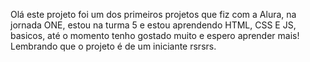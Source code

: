 Olá este projeto foi um dos primeiros projetos que fiz com a Alura, na jornada ONE, estou na turma 5 e estou aprendendo HTML, CSS E JS, basicos, até o momento tenho gostado muito e espero aprender mais!
Lembrando que o projeto é de um iniciante rsrsrs.